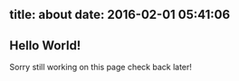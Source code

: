 title: about
date: 2016-02-01 05:41:06
---

## Hello World!

Sorry still working on this page check back later!
